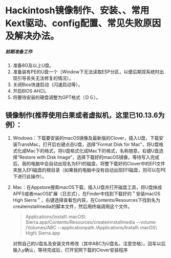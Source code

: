 # Hackintosh镜像制作、安装、、常用Kext驱动、config配置、常见失败原因及解决办法。

##### 前期准备工作

1. 准备8G及以上U盘。
2. 准备装有PE的U盘一个（Window下无法读取ESP分区，以便后期双系统时出现引导丢失无法修复的情况）。
3. 关闭Bios快速启动（闪速启动等）。
4. 开启BIOS AHCI。
5. 将要待安装的硬盘调整为GPT格式（ＤＧ）。

## 镜像制作(推荐使用白果或者虚拟机，这里已10.13.6为例）：

1. Windows：下载要安装的macOS镜像及最新版的Clover，插入U盘，下载安装TransMac，打开后右键点击U盘，选择“Format Disk for Mac”，将U盘格式化成Mac下的格式，将U盘格式化成Mac下的格式，名称随意，右键U盘选择“Restore with Disk Image”，选择下载好的macOS镜像，等待写入完成后，我的电脑中会自动出现名为EFI的磁盘，将整下载好的Clover中的EFI文件夹放入EFI磁盘的根目录（如果我的电脑中没有自动出现EFI磁盘，则可以在PE下进行此操作）。

2. Mac：在Appstore搜索macOS下载，插入U盘并打开磁盘工具，将U盘抹成APFS或者macOS扩展（日志式），在Finder中找到下载好的＂安装macOS High Sierra＂，右键选择查看包内容，在Contents/Resources下找到名为createinstallmedia的脚本文件，然后用终端调用这个文件。

   > Applications/Install\ macOS\ Sierra.app/Contents/Resources/createinnstallmedia --volume /Volumes/ABC --applicationpath /Applications/Install\ macOS\ High\ Sierra.app



   对照自己的U盘名及安装文件修改（其中ABC为U盘名，注意空格）。回车以后输入y确认，等待完成后，打开官网下载的Clover安装程序

